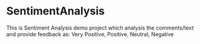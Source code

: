 # SentimentAnalysis
This is Sentiment Analysis demo project which analysis the comments/text and provide feedback as: Very Positive, Positive, Neutral, Negative
